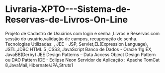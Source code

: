# Livraria-XPTO---Sistema-de-Reservas-de-Livros-On-Line
Projeto de Cadastro de Usuários com login e senha ,Livros e Reservas com sessão do usuário,validação de campos, recuperação de senha.  Tecnologias Utilizadas: , JEE - JSP, Servlet,EL(Expression Language), JSTL,JDBC  HTML 5 ,CSS3, JavaScript  Banco de Dados - Oracle 11g EX, JavaBB(Derby)  JEE Design Patterns – Data Access Object Design Pattern ou DAO Pattern  IDE - Eclipse Neon  Servidor de Aplicação : Apache TomCat 8,JavaMail,Hibernate/JPA,Struts1
